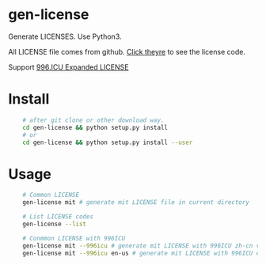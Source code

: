 # gen-license

Generate LICENSES. Use Python3.

All LICENSE file comes from github. [Click theyre](https://help.github.com/en/articles/licensing-a-repository#searching-github-by-license-type) to see the license code.

Support [996.ICU Expanded LICENSE](https://github.com/996icu/996.ICU)

# Install

```sh
    # after git clone or other download way.
    cd gen-license && python setup.py install
    # or
    cd gen-license && python setup.py install --user
```

# Usage

```sh
    # Common LICENSE
    gen-license mit # generate mit LICENSE file in current directory

    # List LICENSE codes
    gen-license --list

    # Conmmon LICENSE with 996ICU
    gen-license mit --996icu # generate mit LICENSE with 996ICU zh-cn version
    gen-license mit --996icu en-us # generate mit LICENSE with 996ICU en-us version
```
